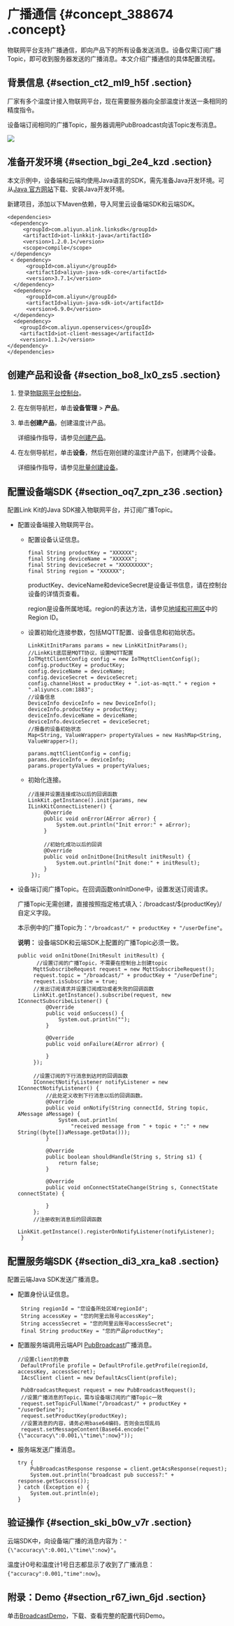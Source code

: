 # 广播通信 {#concept_388674 .concept}

物联网平台支持广播通信，即向产品下的所有设备发送消息。设备仅需订阅广播Topic，即可收到服务器发送的广播消息。本文介绍广播通信的具体配置流程。

## 背景信息 {#section_ct2_ml9_h5f .section}

厂家有多个温度计接入物联网平台，现在需要服务器向全部温度计发送一条相同的精度指令。

设备端订阅相同的广播Topic，服务器调用PubBroadcast向该Topic发布消息。

![](http://static-aliyun-doc.oss-cn-hangzhou.aliyuncs.com/assets/img/315186/156291786048163_zh-CN.png)

## 准备开发环境 {#section_bgi_2e4_kzd .section}

本文示例中，设备端和云端均使用Java语言的SDK，需先准备Java开发环境。可从[Java 官方网站](http://developers.sun.com/downloads/)下载、安装Java开发环境。

新建项目，添加以下Maven依赖，导入阿里云设备端SDK和云端SDK。

``` {#codeblock_55a_53l_h2q}
<dependencies>
 <dependency>
     <groupId>com.aliyun.alink.linksdk</groupId>
     <artifactId>iot-linkkit-java</artifactId>
     <version>1.2.0.1</version>
     <scope>compile</scope>
 </dependency>
 < dependency>
      <groupId>com.aliyun</groupId>
      <artifactId>aliyun-java-sdk-core</artifactId>
      <version>3.7.1</version>
  </dependency>
  <dependency>
      <groupId>com.aliyun</groupId>
      <artifactId>aliyun-java-sdk-iot</artifactId>
      <version>6.9.0</version>
  </dependency>
  <dependency>
    <groupId>com.aliyun.openservices</groupId>
    <artifactId>iot-client-message</artifactId>
    <version>1.1.2</version>
</dependency>
</dependencies>
```

## 创建产品和设备 {#section_bo8_lx0_zs5 .section}

1.  登录[物联网平台控制台](https://iot.console.aliyun.com/)。
2.  在左侧导航栏，单击**设备管理** \> **产品**。
3.  单击**创建产品**，创建温度计产品。

    详细操作指导，请参见[创建产品](../../../../cn.zh-CN/用户指南/产品与设备/创建产品.md#)。

4.  在左侧导航栏，单击**设备**，然后在刚创建的温度计产品下，创建两个设备。

    详细操作指导，请参见[批量创建设备](../../../../cn.zh-CN/用户指南/产品与设备/创建设备/批量创建设备.md#)。


## 配置设备端SDK {#section_oq7_zpn_z36 .section}

配置Link Kit的Java SDK接入物联网平台，并订阅广播Topic。

-   配置设备端接入物联网平台。
    -   配置设备认证信息。

        ``` {#codeblock_kjq_rlt_juu}
        final String productKey = "XXXXXX";
        final String deviceName = "XXXXXX";
        final String deviceSecret = "XXXXXXXXX";
        final String region = "XXXXXX";
        ```

        productKey、deviceName和deviceSecret是设备证书信息，请在控制台设备的详情页查看。

        region是设备所属地域。region的表达方法，请参见[地域和可用区](../../../../cn.zh-CN/通用参考/地域和可用区.md#)中的Region ID。

    -   设置初始化连接参数，包括MQTT配置、设备信息和初始状态。

        ``` {#codeblock_u11_2ux_7vh}
        LinkKitInitParams params = new LinkKitInitParams();
        //LinkKit底层是MQTT协议，设置MQTT配置
        IoTMqttClientConfig config = new IoTMqttClientConfig();
        config.productKey = productKey;
        config.deviceName = deviceName;
        config.deviceSecret = deviceSecret;
        config.channelHost = productKey + ".iot-as-mqtt." + region + ".aliyuncs.com:1883";
        //设备信息
        DeviceInfo deviceInfo = new DeviceInfo();
        deviceInfo.productKey = productKey;
        deviceInfo.deviceName = deviceName;
        deviceInfo.deviceSecret = deviceSecret;
        //报备的设备初始状态
        Map<String, ValueWrapper> propertyValues = new HashMap<String, ValueWrapper>();
        
        params.mqttClientConfig = config;
        params.deviceInfo = deviceInfo;
        params.propertyValues = propertyValues;
        ```

    -   初始化连接。

        ``` {#codeblock_dxl_jvf_0rj}
        //连接并设置连接成功以后的回调函数
        LinkKit.getInstance().init(params, new ILinkKitConnectListener() {
             @Override
             public void onError(AError aError) {
                 System.out.println("Init error:" + aError);
             }
        
             //初始化成功以后的回调
             @Override
             public void onInitDone(InitResult initResult) {
                 System.out.println("Init done:" + initResult);
             }
         });
        ```

-   设备端订阅广播Topic。在回调函数onInitDone中，设置发送订阅请求。

    广播Topic无需创建，直接按照指定格式填入：/broadcast/$\{productKey\}/自定义字段。

    本示例中的广播Topic为：`"/broadcast/" + productKey + "/userDefine"`。

    **说明：** 设备端SDK和云端SDK上配置的广播Topic必须一致。

    ``` {#codeblock_9k3_mx8_mqv}
    public void onInitDone(InitResult initResult) {
          //设置订阅的广播Topic，不需要在控制台上创建topic
         MqttSubscribeRequest request = new MqttSubscribeRequest();
         request.topic = "/broadcast/" + productKey + "/userDefine";
         request.isSubscribe = true;
         //发出订阅请求并设置订阅成功或者失败的回调函数
         LinkKit.getInstance().subscribe(request, new IConnectSubscribeListener() {
             @Override
             public void onSuccess() {
                 System.out.println("");
             }
    
             @Override
             public void onFailure(AError aError) {
    
             }
         });
    
         //设置订阅的下行消息到达时的回调函数
         IConnectNotifyListener notifyListener = new IConnectNotifyListener() {
             //此处定义收到下行消息以后的回调函数。
             @Override
             public void onNotify(String connectId, String topic, AMessage aMessage) {
                 System.out.println(
                     "received message from " + topic + ":" + new String((byte[])aMessage.getData()));
             }
    
             @Override
             public boolean shouldHandle(String s, String s1) {
                 return false;
             }
    
             @Override
             public void onConnectStateChange(String s, ConnectState connectState) {
    
             }
         };
         //注册收到消息后的回调函数
         LinkKit.getInstance().registerOnNotifyListener(notifyListener);
     }
    ```


## 配置服务端SDK {#section_di3_xra_ka8 .section}

配置云端Java SDK发送广播消息。

-   配置身份认证信息。

    ``` {#codeblock_437_lud_vt3}
     String regionId = "您设备所处区域regionId";
     String accessKey = "您的阿里云账号accessKey";
     String accessSecret = "您的阿里云账号accessSecret";
     final String productKey = "您的产品productKey";
    ```

-   配置服务端调用云端API [PubBroadcast](../../../../cn.zh-CN/云端开发指南/云端API参考/消息通信/PubBroadcast.md#)广播消息。

    ``` {#codeblock_wqq_b5e_hft}
    //设置client的参数
     DefaultProfile profile = DefaultProfile.getProfile(regionId, accessKey, accessSecret);
     IAcsClient client = new DefaultAcsClient(profile);
    
     PubBroadcastRequest request = new PubBroadcastRequest();
     //设置广播消息的Topic，需与设备端订阅的广播Topic一致
     request.setTopicFullName("/broadcast/" + productKey + "/userDefine");
     request.setProductKey(productKey);
     //设置消息的内容，请务必用base64编码，否则会出现乱码
     request.setMessageContent(Base64.encode("{\"accuracy\":0.001,\"time\":now}"));
    ```

-   服务端发送广播消息。

    ``` {#codeblock_0cq_acd_93j}
    try {
        PubBroadcastResponse response = client.getAcsResponse(request);
        System.out.println("broadcast pub success?:" + response.getSuccess());
    } catch (Exception e) {
        System.out.println(e);
    }
    ```


## 验证操作 {#section_ski_b0w_v7r .section}

云端SDK中，向设备端广播的消息内容为：`"{\"accuracy\":0.001,\"time\":now}"`。

温度计0号和温度计1号日志都显示了收到了广播消息：`{"accuracy":0.001,"time":now}`。

## 附录：Demo {#section_r67_iwn_6jd .section}

单击[BroadcastDemo](https://iotx-demo.oss-cn-hangzhou.aliyuncs.com/BroadcastDemo.zip)，下载、查看完整的配置代码Demo。

